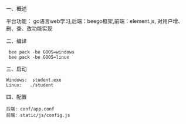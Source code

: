 一、概述  

   平台功能： go语言web学习,后端：beego框架,前端：element.js, 对用户增、删、查、改功能实现

二、编译

     bee pack -be GOOS=windows
     bee pack -be GOOS=linux

三、启动

    Windows:  student.exe
    Linux:   ./student
    
四、配置 

    后端: conf/app.conf
    前端: static/js/config.js
